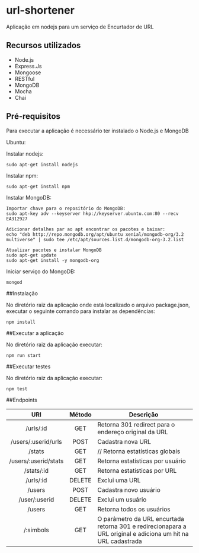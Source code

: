 # url-shortener

Aplicação em nodejs para um serviço de Encurtador de URL

## Recursos utilizados
- Node.js
- Express.Js
- Mongoose
- RESTful
- MongoDB
- Mocha
- Chai

## Pré-requisitos

Para executar a aplicação é necessário ter instalado o Node.js e MongoDB

Ubuntu:

Instalar nodejs:
```
sudo apt-get install nodejs
```

Instalar npm:
```
sudo apt-get install npm
```

Instalar MongoDB:
```
Importar chave para o repositório do MongoDB:
sudo apt-key adv --keyserver hkp://keyserver.ubuntu.com:80 --recv EA312927

Adicionar detalhes par ao apt encontrar os pacotes e baixar:
echo "deb http://repo.mongodb.org/apt/ubuntu xenial/mongodb-org/3.2 multiverse" | sudo tee /etc/apt/sources.list.d/mongodb-org-3.2.list

Atualizar pacotes e instalar MongoDB
sudo apt-get update
sudo apt-get install -y mongodb-org
```

Iniciar serviço do MongoDB:
```
mongod
```

##Instalação

No diretório raiz da aplicação onde está localizado o arquivo package.json, executar o seguinte comando para instalar as dependências:
```
npm install
```

##Executar a aplicação

No diretório raiz da aplicação executar:
```
npm run start
```

##Executar testes

No diretório raiz da aplicação executar:
```
npm test
```

##Endpoints

|URI|Método|Descrição|
|:----:|:---:|----|
|/urls/:id|GET|Retorna 301 redirect para o endereço original da URL|
|/users/:userid/urls|POST|Cadastra nova URL|
|/stats|GET|// Retorna estatísticas globais|
|/users/:userid/stats|GET|Retorna estatísticas por usuário|
|/stats/:id|GET|Retorna estatísticas por URL|
|/urls/:id|DELETE|Exclui uma URL|
|/users|POST|Cadastra novo usuário|
|/user/:userid|DELETE|Exclui um usuário|
|/users|GET|Retorna todos os usuários|
|/:simbols|GET|O parâmetro da URL encurtada retorna 301 e redirecionapara a URL original e adiciona um hit na URL cadastrada|


